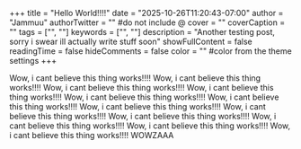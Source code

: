 +++
title = "Hello World!!!!"
date = "2025-10-26T11:20:43-07:00"
author = "Jammuu"
authorTwitter = "" #do not include @
cover = ""
coverCaption = ""
tags = ["", ""]
keywords = ["", ""]
description = "Another testing post, sorry i swear ill actually write stuff soon"
showFullContent = false
readingTime = false
hideComments = false
color = "" #color from the theme settings
+++

Wow, i cant believe this thing works!!!!
Wow, i cant believe this thing works!!!!
Wow, i cant believe this thing works!!!!
Wow, i cant believe this thing works!!!!
Wow, i cant believe this thing works!!!!
Wow, i cant believe this thing works!!!!
Wow, i cant believe this thing works!!!!
Wow, i cant believe this thing works!!!!
Wow, i cant believe this thing works!!!!
Wow, i cant believe this thing works!!!!
Wow, i cant believe this thing works!!!!
Wow, i cant believe this thing works!!!!
WOWZAAA

